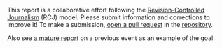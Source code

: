 This report is a collaborative effort following the [Revision-Controlled Journalism](https://einzelgaengerinmotte.wordpress.com/wp-content/uploads/2018/02/revision-controlled_journalism_v2.pdf) (RCJ) model. Please submit information and corrections to improve it! To make a submission, [open a pull request](https://docs.github.com/en/pull-requests/collaborating-with-pull-requests/proposing-changes-to-your-work-with-pull-requests/creating-a-pull-request) in the [repository](https://github.com/icelary/kirk).

Also see [a mature report](https://github.com/Enegnei/JacobAppelbaumLeavesTor/blob/master/JacobAppelbaumLeavesTor.md) on a previous event as an example of the goal.